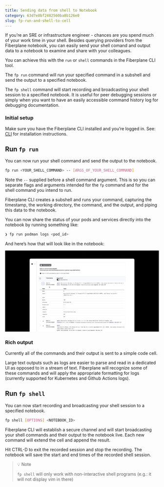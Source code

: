 ```yaml
---
title: Sending data from shell to Notebook
category: 63d7e8bf2482560ba8b126e0
slug: fp-run-and-shell-to-cell
---
```


If you’re an SRE or infrastructure engineer - chances are you spend much of your work time in your shell. Besides querying providers from the Fiberplane notebook, you can easily send your shell comand and output data to a notebook to examine and share with your colleagues.

You can achieve this with the `run` or `shell` commands in the Fiberplane CLI tool.

The `fp run` command will run your specified command in a subshell and send the output to a specified notebook.

The `fp shell` command will start recording and broadcasting your shell session to a specified notebook. It is useful for peer debugging sessions or simply when you want to have an easily accessible command history log for debugging documentation.

### Initial setup

Make sure you have the Fiberplane CLI installed and you’re logged in. See: [CLI](doc:cli) for installation instructions.

## Run `fp run`

You can now run your shell command and send the output to the notebook.

```bash
fp run <YOUR_SHELL_COMMAND> -- [ARGS_OF_YOUR_SHELL_COMMAND]
```

Note the `--` supplied before a shell command argument. This is so you can
separate flags and arguments intended for the `fp` command and for the shell command you intend to run.

Fiberplane CLI creates a subshell and runs your command, capturing the
timestamp, the working directory, the command, and the output, and piping this data to the notebook.

You can now share the status of your pods and services directly into the notebook by running something like:

```bash
❯ fp run podman logs <pod_id>
```

And here’s how that will look like in the notebook:

![Untitled](docs/cli/fp-run/Untitled.png)

### Rich output

Currently all of the commands and their output is sent to a simple code cell.

Large text outputs such as logs are easier to parse and read in a dedicated UI as opposed to in a stream of text. Fiberplane will recognize some of these commands and will apply the appropriate formatting for logs (currently supported for Kubernetes and Github Actions logs).

## Run `fp shell`

You can now start recording and broadcasting your shell session to a specified notebook.

```bash
fp shell [OPTIONS] <NOTEBOOK_ID>
```

Fiberplane CLI will establish a secure channel and will start broadcasting your shell commands and their output to the notebook live. Each new command will extend the cell and append the result.

Hit CTRL-D to exit the recorded session and stop the recording. The notebook will save the start and end times of the recorded shell session.

> 💡 Note
>
> `fp shell` will only work with non-interactive shell programs (e.g.:
> it will not display vim in there)

